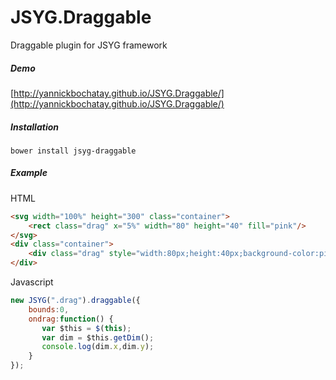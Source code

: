 # JSYG.Draggable
Draggable plugin for JSYG framework

##### Demo
[http://yannickbochatay.github.io/JSYG.Draggable/](http://yannickbochatay.github.io/JSYG.Draggable/)

##### Installation
```shell
bower install jsyg-draggable
```


##### Example

HTML
```html
<svg width="100%" height="300" class="container">
    <rect class="drag" x="5%" width="80" height="40" fill="pink"/>
</svg>
<div class="container">
    <div class="drag" style="width:80px;height:40px;background-color:pink"></div>
</div>
```

Javascript
```javascript
new JSYG(".drag").draggable({
    bounds:0,
    ondrag:function() {
       var $this = $(this);
       var dim = $this.getDim();
       console.log(dim.x,dim.y);
    }
});
```



